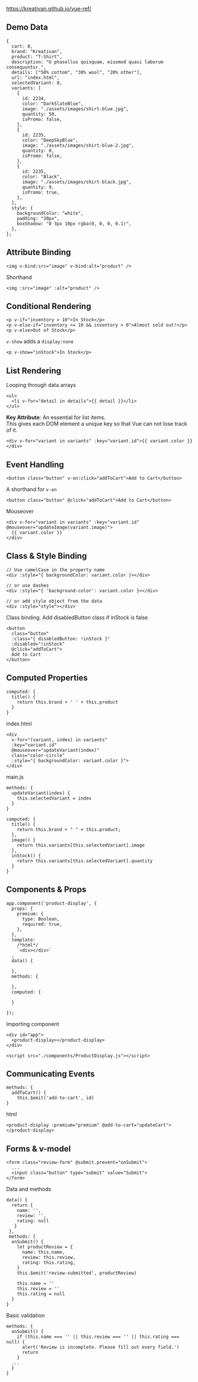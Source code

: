 https://kreativan.github.io/vue-ref/

## Demo Data
```
{
  cart: 0,
  brand: "Kreativan",
  product: "T-Shirt",
  description: "U phasellus quisquam, eiusmod quasi laborum consequuntur.",
  details: ["50% cottom", "30% wool", "20% other"],
  url: "index.html",
  selectedVariant: 0,
  variants: [
    {
      id: 2234,
      color: "DarkSlateBlue",
      image: "./assets/images/shirt-blue.jpg",
      quantity: 50,
      isPromo: false,
    },
    {
      id: 2235,
      color: "DeepSkyBlue",
      image: "./assets/images/shirt-blue-2.jpg",
      quantity: 0,
      isPromo: false,
    },
    {
      id: 2235,
      color: "Black",
      image: "./assets/images/shirt-black.jpg",
      quantity: 9,
      isPromo: true,
    },
  ],
  style: {
    backgroundColor: "white",
    padding: "30px",
    boxShadow: "0 3px 10px rgba(0, 0, 0, 0.1)",
  },
};
```

## Attribute Binding

```
<img v-bind:src="image" v-bind:alt="product" />
```

Shorthand
```
<img :src="image" :alt="product" />
```


## Conditional Rendering
```
<p v-if="inventory > 10">In Stock</p>
<p v-else-if="inventory <= 10 && inventory > 0">Almost sold out!</p>
<p v-else>Out of Stock</p>
```

`v-show` adds a `display:none`
```
<p v-show="inStock">In Stock</p>
```

## List Rendering
Looping through data arrays
```
<ul>
  <li v-for="detail in details">{{ detail }}</li>
</ul>
```

**Key Attribute**: An essential for list items.     
This gives each DOM element a unique key so that Vue can not lose track of it.
```
<div v-for="variant in variants" :key="variant.id">{{ variant.color }}</div>
```

## Event Handling
```
<button class="button" v-on:click="addToCart">Add to Cart</button>
```

A shorthand for `v-on`
```
<button class="button" @click="addToCart">Add to Cart</button>
```

Mouseover
```
<div v-for="variant in variants" :key="variant.id" @mouseover="updateImage(variant.image)">
  {{ variant.color }}
</div>
```


## Class & Style Binding
```
// Use camelCase in the property name
<div :style="{ backgroundColor: variant.color }></div>

// or use dashes
<div :style="{ 'background-color': variant.color }></div>

// or add style object from the data
<div :style="style"></div>
```


Class binding. Add disabledButton class if inStock is false
```
<button 
  class="button" 
  :class="{ disabledButton: !inStock }" 
  :disabled="!inStock" 
  @click="addToCart">
  Add to Cart
</button>
```

## Computed Properties
```
computed: {
  title() {
    return this.brand + ' ' + this.product
  }
}
```

index.html
```
<div 
  v-for="(variant, index) in variants" 
  :key="variant.id" 
  @mouseover="updateVariant(index)"
  class="color-circle" 
  :style="{ backgroundColor: variant.color }">
</div>
```

main.js
```
methods: {
  updateVariant(index) {
    this.selectedVariant = index
  }
}

computed: {
  title() {
    return this.brand + " " + this.product;
  },
  image() {
    return this.variants[this.selectedVariant].image
  },
  inStock() {
    return this.variants[this.selectedVariant].quantity
  }
}
```

## Components & Props
```
app.component('product-display', {
  props: {
    premium: {
      type: Boolean,
      required: true,
    },
  },
  template: 
    /*html*/ 
    `<div></div>`
  ,
  data() {
  
  },
  methods: {

  },
  computed: {

  }

});
```

Importing component
```
<div id="app">
  <product-display></product-display>
</div>

<script src="./components/ProductDisplay.js"></script>
```

## Communicating Events
```
methods: {
  addToCart() {
    this.$emit('add-to-cart', id)
}
```

html
```
<product-display :premium="premium" @add-to-cart="updateCart"></product-display>
```


## Forms & v-model

```
<form class="review-form" @submit.prevent="onSubmit">
  ...
  <input class="button" type="submit" value="Submit">  
</form>
```

Data and methods
```
data() {
  return {
    name: '',
    review: '',
    rating: null
   }
 },
 methods: {
  onSubmit() {
    let productReview = {
      name: this.name,
      review: this.review,
      rating: this.rating,
    }
    this.$emit('review-submitted', productReview)

    this.name = ''
    this.review = ''
    this.rating = null
  }
}
```

Basic validation
```
methods: {
  onSubmit() {
    if (this.name === '' || this.review === '' || this.rating === null) {
      alert('Review is incomplete. Please fill out every field.')
      return
    }
  ...
  }
}
```